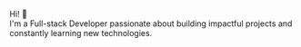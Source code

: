 Hi! 👋  
I'm a Full-stack Developer passionate about building impactful projects and constantly learning new technologies.
